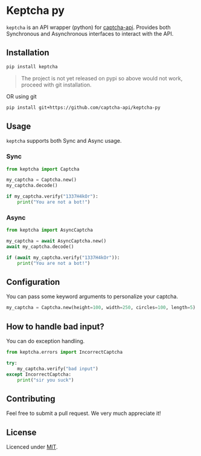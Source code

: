 # Keptcha py

`keptcha` is an API wrapper (python) for [captcha-api](https://captcha-api.akshit.me). Provides both Synchronous and Asynchronous interfaces to interact with the API.

## Installation

```sh
pip install keptcha
```
> The project is not yet released on pypi so above would not work, proceed with git installation.

OR using git

```sh
pip install git+https://github.com/captcha-api/keptcha-py
```

## Usage

`keptcha` supports both Sync and Async usage.

### Sync

```py
from keptcha import Captcha

my_captcha = Captcha.new()
my_captcha.decode()

if my_captcha.verify("1337H4kOr"):
    print("You are not a bot!")
```

### Async

```py
from keptcha import AsyncCaptcha

my_captcha = await AsyncCaptcha.new()
await my_captcha.decode()

if (await my_captcha.verify("1337H4kOr")):
    print("You are not a bot!")
```

## Configuration

You can pass some keyword arguments to personalize your captcha.

```py
my_captcha = Captcha.new(height=100, width=250, circles=100, length=5)
```

## How to handle bad input?

You can do exception handling.

```py
from keptcha.errors import IncorrectCaptcha

try:
    my_captcha.verify("bad input")
except IncorrectCaptcha:
    print("sir you suck")
```

## Contributing

Feel free to submit a pull request. We very much appreciate it!

## License

Licenced under [MIT](LICENSE).